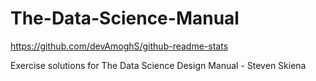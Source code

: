 # The-Data-Science-Manual

https://github.com/devAmoghS/github-readme-stats

Exercise solutions for The Data Science Design Manual - Steven Skiena 
